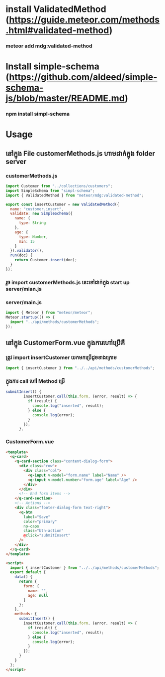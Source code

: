 # install ValidatedMethod (https://guide.meteor.com/methods.html#validated-method)

### meteor add mdg:validated-method

# Install simple-schema (https://github.com/aldeed/simple-schema-js/blob/master/README.md)

### npm install simpl-schema

# Usage

## នៅក្នុង File customerMethods.js ហាមដាក់ក្នុង folder server

### customerMethods.js

```js
import Customer from "../collections/customers";
import SimpleSchema from "simpl-schema";
import { ValidatedMethod } from "meteor/mdg:validated-method";

export const insertCustomer = new ValidatedMethod({
  name: "customer.insert",
  validate: new SimpleSchema({
    name: {
      type: String
    },
    age: {
      type: Number,
      min: 15
    }
  }).validator(),
  run(doc) {
    return Customer.insert(doc);
  }
});
```

### រួច import customerMethods.js នេះទៅដាក់ក្នុង start up server/mian.js

### server/main.js

```js
import { Meteor } from "meteor/meteor";
Meteor.startup(() => {
  import "../api/methods/customerMethods";
});
```

## នៅក្នុង CustomerForm.vue ក្នុងការហៅប្រើគឺ

### ត្រូវ import insertCustomer យកមកប្រើដូចខាងក្រោម

```js
import { insertCustomer } from "../../api/methods/customerMethods";
```

### ក្នុងការ call ហៅ Method ប្រើ

```js
submitInsert() {
        insertCustomer.call(this.form, (error, result) => {
          if (result) {
            console.log("inserted", result);
          } else {
            console.log(error);
          }
        });
      },
```

### CustomerForm.vue

```html
<template>
  <q-card>
    <q-card-section class="content-dialog-form">
      <div class="row">
        <div class="col">
          <q-input v-model="form.name" label="Name" />
          <q-input v-model.number="form.age" label="Age" />
        </div>
      </div>
      <!-- End form items -->
    </q-card-section>
    <!-- Actions -->
    <div class="footer-dialog-form text-right">
      <q-btn
        label="Save"
        color="primary"
        no-caps
        class="btn-action"
        @click="submitInsert"
      />
    </div>
  </q-card>
</template>

<script>
  import { insertCustomer } from "../../api/methods/customerMethods";
  export default {
    data() {
      return {
        form: {
          name: "",
          age: null
        }
      };
    },
    methods: {
      submitInsert() {
        insertCustomer.call(this.form, (error, result) => {
          if (result) {
            console.log("inserted", result);
          } else {
            console.log(error);
          }
        });
      }
    }
  };
</script>
```
